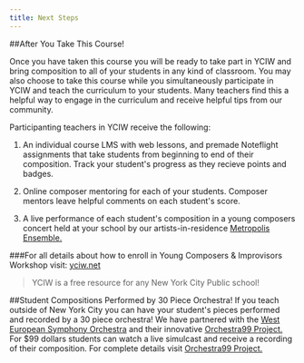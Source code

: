 ```yaml
---
title: Next Steps
---
```



##After You Take This Course!

Once you have taken this course you will be ready to take part in YCIW and bring composition to all of your students in any kind of classroom.  You may also choose to take this course while you simultaneously participate in YCIW and teach the curriculum to your students.  Many teachers find this a helpful way to engage in the curriculum and receive helpful tips from our community. 

Participanting teachers in YCIW receive the following:

1. An individual course LMS with web lessons, and premade Noteflight assignments that take students from beginning to end of their composition. Track your student's progress as they recieve points and badges.

2. Online composer mentoring for each of your students. Composer mentors leave helpful comments on each student's score.

3. A live performance of each student's composition in a young composers concert held at your school by our artists-in-residence [Metropolis Ensemble.](http://metropolisensemble.org) 




###For all details about how to enroll in Young Composers & Improvisors Workshop visit: [yciw.net](http://www.yciw.net/1/)

>YCIW is a free resource for any New York City Public school!


##Student Compositions Performed by 30 Piece Orchestra!
If you teach outside of New York City you can have your student's pieces performed and recorded by a 30 piece orchestra!  We have partnered with the [West European Symphony Orchestra](http://www.wesorchestra.com) and their innovative [Orchestra99 Project.](http://www.wesorchestra.com)  For $99 dollars students can watch a live simulcast and receive a recording of their composition. For complete details visit [Orchestra99 Project.](http://www.wesorchestra.com)  

